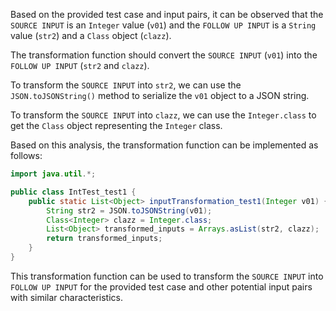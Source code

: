 Based on the provided test case and input pairs, it can be observed that the `SOURCE INPUT` is an `Integer` value (`v01`) and the `FOLLOW UP INPUT` is a `String` value (`str2`) and a `Class` object (`clazz`).

The transformation function should convert the `SOURCE INPUT` (`v01`) into the `FOLLOW UP INPUT` (`str2` and `clazz`).

To transform the `SOURCE INPUT` into `str2`, we can use the `JSON.toJSONString()` method to serialize the `v01` object to a JSON string.

To transform the `SOURCE INPUT` into `clazz`, we can use the `Integer.class` to get the `Class` object representing the `Integer` class.

Based on this analysis, the transformation function can be implemented as follows:

```java
import java.util.*;

public class IntTest_test1 {
    public static List<Object> inputTransformation_test1(Integer v01) {
        String str2 = JSON.toJSONString(v01);
        Class<Integer> clazz = Integer.class;
        List<Object> transformed_inputs = Arrays.asList(str2, clazz);
        return transformed_inputs;
    }
}
```

This transformation function can be used to transform the `SOURCE INPUT` into `FOLLOW UP INPUT` for the provided test case and other potential input pairs with similar characteristics.